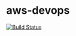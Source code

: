 # aws-devops
[![Build Status](https://dev.azure.com/nhsy/aws-devops/_apis/build/status/nhsy.aws-devops?branchName=master)](https://dev.azure.com/nhsy/aws-devops/_build/latest?definitionId=2&branchName=master)
